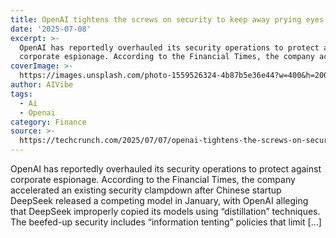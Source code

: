 ```yaml
---
title: OpenAI tightens the screws on security to keep away prying eyes
date: '2025-07-08'
excerpt: >-
  OpenAI has reportedly overhauled its security operations to protect against
  corporate espionage. According to the Financial Times, the company acceler...
coverImage: >-
  https://images.unsplash.com/photo-1559526324-4b87b5e36e44?w=400&h=200&fit=crop&auto=format
author: AIVibe
tags:
  - Ai
  - Openai
category: Finance
source: >-
  https://techcrunch.com/2025/07/07/openai-tightens-the-screws-on-security-to-keep-away-prying-eyes/
---
```

OpenAI has reportedly overhauled its security operations to protect against corporate espionage. According to the Financial Times, the company accelerated an existing security clampdown after Chinese startup DeepSeek released a competing model in January, with OpenAI alleging that DeepSeek improperly copied its models using &#8220;distillation&#8221; techniques. The beefed-up security includes &#8220;information tenting&#8221; policies that limit [&#8230;]
